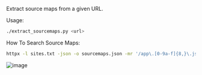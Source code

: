 Extract source maps from a given URL.

Usage:

```bash
./extract_sourcemaps.py <url>
```

How To Search Source Maps:

```bash
httpx -l sites.txt -json -o sourcemaps.json -mr '/app\.[0-9a-f]{8,}\.js"' -mc 200
```

![image](https://user-images.githubusercontent.com/12753171/186984737-d64efb73-1700-4e48-8242-e8d806ab78ce.png)
